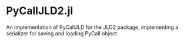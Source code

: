 # PyCallJLD2.jl
An implementation of PyCallJLD for the JLD2 package, implementing a serializer for saving and loading PyCall object.

